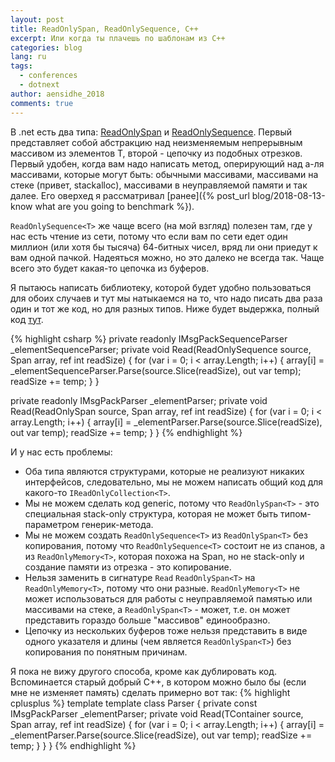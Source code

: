 ```yaml
---
layout: post
title: ReadOnlySpan, ReadOnlySequence, C++
excerpt: Или когда ты плачешь по шаблонам из С++
categories: blog
lang: ru
tags:
  - conferences
  - dotnext
author: aensidhe_2018
comments: true
---
```


В .net есть два типа: [ReadOnlySpan<T>](https://docs.microsoft.com/en-us/dotnet/api/system.readonlyspan-1) и [ReadOnlySequence<T>](https://docs.microsoft.com/en-us/dotnet/api/system.buffers.readonlysequence-1). Первый представляет собой абстракцию над неизменяемым непрерывным массивом из элементов T, второй - цепочку из подобных отрезков. Первый удобен, когда вам надо написать метод, оперирующий над а-ля массивами, которые могут быть: обычными массивами, массивами на стеке (привет, stackalloc), массивами в неуправляемой памяти и так далее. Его оверхед я рассматривал [ранее]({% post_url blog/2018-08-13-know what are you going to benchmark %}).

`ReadOnlySequence<T>` же чаще всего (на мой взгляд) полезен там, где у нас есть чтение из сети, потому что если вам по сети едет один миллион (или хотя бы тысяча) 64-битных чисел, вряд ли они приедут к вам одной пачкой. Надеяться можно, но это далеко не всегда так. Чаще всего это будет какая-то цепочка из буферов.

Я пытаюсь написать библиотеку, которой будет удобно пользоваться для обоих случаев и тут мы натыкаемся на то, что надо писать два раза один и тот же код, но для разных типов. Ниже будет выдержка, полный код [тут](https://gist.github.com/aensidhe/439d801227a6b25bad062493da97901b).

{% highlight csharp %}
private readonly IMsgPackSequenceParser<TElement> _elementSequenceParser;
private void Read(ReadOnlySequence<byte> source, Span<TElement> array, ref int readSize)
{
    for (var i = 0; i < array.Length; i++)
    {
        array[i] = _elementSequenceParser.Parse(source.Slice(readSize), out var temp);
        readSize += temp;
    }
}

private readonly IMsgPackParser<TElement> _elementParser;
private void Read(ReadOnlySpan<byte> source, Span<TElement> array, ref int readSize)
{
    for (var i = 0; i < array.Length; i++)
    {
        array[i] = _elementParser.Parse(source.Slice(readSize), out var temp);
        readSize += temp;
    }
}
{% endhighlight %}

И у нас есть проблемы:

- Оба типа являются структурами, которые не реализуют никаких интерфейсов, следовательно, мы не можем написать общий код для какого-то `IReadOnlyCollection<T>`.
- Мы не можем сделать код generic, потому что `ReadOnlySpan<T>` - это специальная stack-only структура, которая не может быть типом-параметром генерик-метода.
- Мы не можем создать `ReadOnlySequence<T>` из `ReadOnlySpan<T>` без копирования, потому что `ReadOnlySequence<T>` состоит не из спанов, а из `ReadOnlyMemory<T>`, которая похожа на Span, но не stack-only и создание памяти из отрезка - это копирование.
- Нельзя заменить в сигнатуре `Read` `ReadOnlySpan<T>` на `ReadOnlyMemory<T>`, потому что они разные. `ReadOnlyMemory<T>` не может использоваться для работы с неуправляемой памятью или массивами на стеке, а `ReadOnlySpan<T>` - может, т.е. он может представить гораздо больше "массивов" единообразно.
- Цепочку из нескольких буферов тоже нельзя представить в виде одного указателя и длины (чем является `ReadOnlySpan<T>`) без копирования по понятным причинам.

Я пока не вижу другого способа, кроме как дублировать код. Вспоминается старый добрый С++, в котором можно было бы (если мне не изменяет память) сделать примерно вот так:
{% highlight cplusplus %}
template<typename TContainer>
template<typename TElement>
class Parser
{
    private const IMsgPackParser<TElement> _elementParser;
    private void Read(TContainer<byte> source, Span<TElement> array, ref int readSize)
    {
        for (var i = 0; i < array.Length; i++)
        {
            array[i] = _elementParser.Parse(source.Slice(readSize), out var temp);
            readSize += temp;
        }
    }
}
{% endhighlight %}
